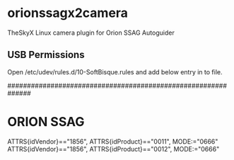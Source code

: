 # orionssagx2camera
TheSkyX Linux camera plugin for Orion SSAG Autoguider  

USB Permissions  
---------------  
Open /etc/udev/rules.d/10-SoftBisque.rules and add below entry in to file.  
 
##############################################################  
# ORION SSAG  
ATTRS{idVendor}=="1856", ATTRS{idProduct}=="0011", MODE:="0666"  
ATTRS{idVendor}=="1856", ATTRS{idProduct}=="0012", MODE:="0666"  

